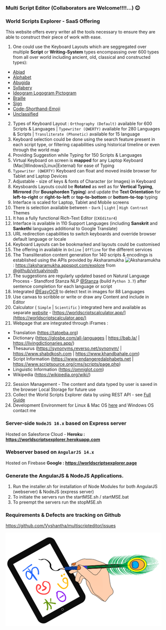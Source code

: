 ### Multi Script Editor (Collaborators are Welcome!!!!...) 😊

### World Scripts Explorer - SaaS Offering
This website offers every writer all the tools necessary to ensure they are able to construct their piece of work with ease.
1. One could use the Keyboard Layouts which are seggregated over multiple **Script** or **Writing-System** types encompassing over 600 types from all over world including ancient, old, classical and constructed types):
 - [Abjad](https://www.omniglot.com/writing/abjads.htm)
 - [Alphabet](https://www.omniglot.com/writing/alphabets.htm)
 - [Abugida](https://www.omniglot.com/writing/abugidas.htm) 
 - [Syllabery](https://www.omniglot.com/writing/syllabaries.htm) 
 - [Ideogram Logogram Pictogram](https://www.omniglot.com/writing/semanto-phonetic.php) 
 - [Braille](https://en.wikipedia.org/wiki/Braille) 
 - [Sign](https://en.wikipedia.org/wiki/Sign_language) 
 - [Code-Shorthand-Emoji](https://en.wikipedia.org/wiki/Shorthand) 
 - [Unclassified](https://www.omniglot.com/writing/undeciphered.htm)
2. Types of Keyboard Layout : `Orthography (Default)` available for 600 Scripts & Languages | `Typewriter (QWERTY)` available for 280 Languages & Scripts | `Transliterate (Phonetic)` available for 15 language 
3. Keyboard selection could be done using the search feature present in each script type, or filtering capabilities using historical timeline or even through the world map
4. Providing Suggestion while Typing for 150 Scripts & Languages
5. Virtual Keyboard on screen is **mapped** for any Laptop Keyboard (Mac|Windows|Linux|External) for ease of Typing 
6. `Typewriter (QWERTY)` Keyboard can float and moved inside browser for Tablet and Laptop Devices
7. Adjustable - size of keys & fonts of Character (or Images) in Keyboard
8. Keysboards Layouts could be **Rotated** as well as for **Vertical Typing**, **Mirrored** (for **Bousphorden Typing**) and update the **Text Orientation** for **left-to-right** or **right-to-left** or **top-to-bottom** or **bottom-to-top** typing
9. Interface is scaled for Laptop, Tablet and Mobile screens
10. There is selection available between - `Dark` | `Light` | `High Contrast` Themes
11. It has a fully functional Rich-Text Editor (`CKEditor4`)
12. Interface is available in 110 Support Languages (including **Sanskrit** and **Sankethi** languages additional to Google Translate)
13. URL redirection capabilities to switch keyboards and override browser default language or locale 
14. Keyboard Layouts can be bookmarked and layouts could be customised 
15. The offering in available in `Online` | `Offline` for the different services
16. The Transliteration content generation for 140 scripts & encodings is established using the APIs provided by Aksharamukha ![Aksharamukha](https://cdn.jsdelivr.net/gh/virtualvinodh/aksharamukha/aksharamukha-web-plugin/icon.png) : https://aksharamukha.appspot.com/explore from [@github/virtualvinodh](https://github.com/virtualvinodh/aksharamukha)
17. The suggestions are regularly updated based on Natural Language Process - Standford Stanza NLP [@Stanza](https://github.com/stanfordnlp/stanza) (build `Python 3.7`) after sentence completion for each language or script
18. Integrated [@EasyOCR](https://github.com/JaidedAI/EasyOCR) to detect text in images for 88 Languages 
19. Use canvas to scribble or write or draw any Content and include in Editor
20. Calculator ( `Simple` | `Scientific` ) integrated here and available as separate [*website*](https://worldscriptscalculator.app/) - [https://worldscriptscalculator.app/](https://worldscriptscalculator.app/)
21. Webpage that are integrated through iFrames : 
  - Translation (https://tatoeba.org) 
  - Dictionary (https://glosbe.com/all-languages | https://bab.la/ | https://livingdictionaries.app/)
  - Thesaurus (https://synonyms.reverso.net/synonym/ | https://www.shabdkosh.com | https://www.khandbahale.com)
  - Script Information (https://www.endangeredalphabets.net | https://www.scriptsource.org/cms/scripts/page.php)
  - Linguistic Information (https://omniglot.com)
  - Wikipedia (https://wikipedia.org/wiki/)
22. Session Management - The content and data typed by user is saved in the browser Local Storage for future use 
23. Collect the World Scripts Explorer data by using REST API - see [Full Guide](https://worldscriptsexplorer.herokuapp.com)
24. Development Environment for Linux & Mac OS [here](https://github.com/Vyshantha/multiscripteditor/tree/main) and Windows OS contact me

### Server-side `NodeJS 16.x` based on Express server
  Hosted on Salesforce Cloud - **Heroku : https://worldscriptsexplorer.herokuapp.com**
 
### Webserver based on `AngularJS 14.x`
  Hosted on Firebase **Google : https://worldscriptsexplorer.page**

### Generate the AngularJS & NodeJS Applications.

  1. Run the installer.sh for installation of Node Modules for both AngularJS (webserver) & NodeJS (express server)
  2. To initiate the servers run the startMSE.sh / startMSE.bat
  3. To preempt the servers run the stopMSE.sh
  
### Requirements & Defects are tracking on Github
https://github.com/Vyshantha/multiscripteditor/issues

![](https://github.com/Vyshantha/multiscripteditor/blob/main/accessibility_icons/favicon.png)
